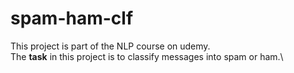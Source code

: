 # spam-ham-clf
This project is part of the NLP course on udemy.\
The <b>task</b> in this project is to classify messages into spam or ham.\
